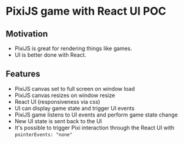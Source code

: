 # PixiJS game with React UI POC

## Motivation

- PixiJS is great for rendering things like games.
- UI is better done with React.

## Features

- PixiJS canvas set to full screen on window load
- PixiJS canvas resizes on window resize
- React UI (responsiveness via css)
- UI can display game state and trigger UI events
- PixiJS game listens to UI events and perform game state change
- New UI state is sent back to the UI
- It's possible to trigger Pixi interaction through the React UI with `pointerEvents: "none"`
